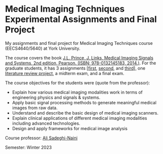 # Medical Imaging Techniques Experimental Assignments and Final Project
My assignments and final project for Medical Imaging Techniques course (EECS4640/5640) at York University.


The course covers the book [J.L. Prince, J. Links, Medical Imaging Signals and Systems, 2nd edition, Pearson. (ISBN: 978-0132145183, 2014.)](https://www.pearson.com/en-us/subject-catalog/p/medical-imaging-signals-and-systems/P200000003390/9780137982028). 
For the graduate students, it has 3 assignments [[first](./first_assignment/), [second](./second_assignment/), and [third](./third_assignment/)], one [literature review project](./LR_project.pdf), a midterm exam, and a final exam.

The course objectives for the students were (quote from the professor):
* Explain how various medical imaging modalities work in terms of engineering physics and signals & systems.
* Apply basic signal processing methods to generate meaningful medical images from raw data.
* Understand and describe the basic design of medical imaging scanners.
* Explain clinical applications of different medical imaging modalities including advanced technologies.
* Design and apply frameworks for medical image analysis


Course professor: [Ali Sadeghi-Naini](https://scholar.google.com/citations?user=NqncrQ8AAAAJ)

Semester: Winter 2023
